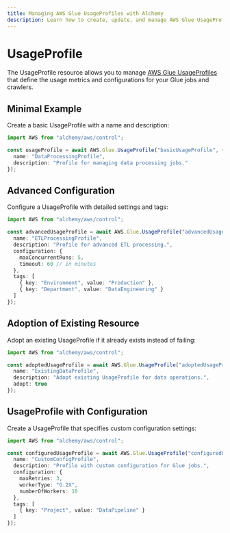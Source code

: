 ```yaml
---
title: Managing AWS Glue UsageProfiles with Alchemy
description: Learn how to create, update, and manage AWS Glue UsageProfiles using Alchemy Cloud Control.
---
```


# UsageProfile

The UsageProfile resource allows you to manage [AWS Glue UsageProfiles](https://docs.aws.amazon.com/glue/latest/userguide/) that define the usage metrics and configurations for your Glue jobs and crawlers.

## Minimal Example

Create a basic UsageProfile with a name and description:

```ts
import AWS from "alchemy/aws/control";

const usageProfile = await AWS.Glue.UsageProfile("basicUsageProfile", {
  name: "DataProcessingProfile",
  description: "Profile for managing data processing jobs."
});
```

## Advanced Configuration

Configure a UsageProfile with detailed settings and tags:

```ts
import AWS from "alchemy/aws/control";

const advancedUsageProfile = await AWS.Glue.UsageProfile("advancedUsageProfile", {
  name: "ETLProcessingProfile",
  description: "Profile for advanced ETL processing.",
  configuration: {
    maxConcurrentRuns: 5,
    timeout: 60 // in minutes
  },
  tags: [
    { key: "Environment", value: "Production" },
    { key: "Department", value: "DataEngineering" }
  ]
});
```

## Adoption of Existing Resource

Adopt an existing UsageProfile if it already exists instead of failing:

```ts
import AWS from "alchemy/aws/control";

const adoptedUsageProfile = await AWS.Glue.UsageProfile("adoptedUsageProfile", {
  name: "ExistingDataProfile",
  description: "Adopt existing UsageProfile for data operations.",
  adopt: true
});
```

## UsageProfile with Configuration

Create a UsageProfile that specifies custom configuration settings:

```ts
import AWS from "alchemy/aws/control";

const configuredUsageProfile = await AWS.Glue.UsageProfile("configuredUsageProfile", {
  name: "CustomConfigProfile",
  description: "Profile with custom configuration for Glue jobs.",
  configuration: {
    maxRetries: 3,
    workerType: "G.2X",
    numberOfWorkers: 10
  },
  tags: [
    { key: "Project", value: "DataPipeline" }
  ]
});
```